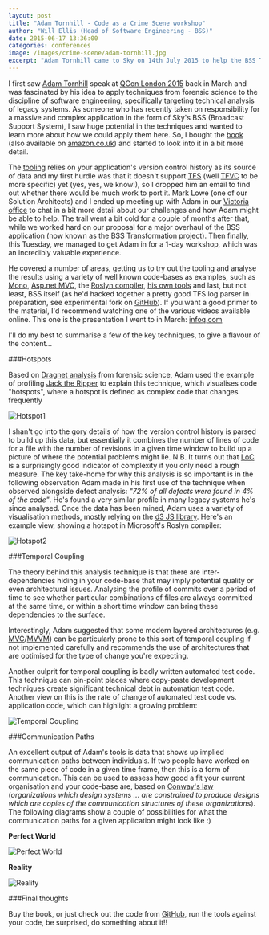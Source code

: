 ```yaml
---
layout: post
title: "Adam Tornhill - Code as a Crime Scene workshop"
author: "Will Ellis (Head of Software Engineering - BSS)"
date: 2015-06-17 13:36:00
categories: conferences
image: /images/crime-scene/adam-tornhill.jpg
excerpt: "Adam Tornhill came to Sky on 14th July 2015 to help the BSS Transformation team understand how they could apply his techniques from forensic science to analysing the BSS code-base"
---
```


I first saw [Adam Tornhill](http://adamtornhill.com/) speak at [QCon London 2015](http://www.infoq.com/conferences/qconlondon2015) back in March and was fascinated by his idea to apply techniques from forensic science to the discipline of software engineering, specifically targeting technical analysis of legacy systems. As someone who has recently taken on responsibility for a massive and complex application in the form of Sky's BSS (Broadcast Support System), I saw huge potential in the techniques and wanted to learn more about how we could apply them here. So, I bought the [book](https://pragprog.com/book/atcrime/your-code-as-a-crime-scene) (also available on [amazon.co.uk](http://www.amazon.co.uk/dp/1680500384)) and started to look into it in a bit more detail.

The [tooling](https://github.com/adamtornhill/code-maat) relies on your application's version control history as its source of data and my first hurdle was that it doesn't support [TFS](https://en.wikipedia.org/wiki/Team_Foundation_Server) (well [TFVC](https://msdn.microsoft.com/en-us/library/ms181237.aspx) to be more specific) yet (yes, yes, we know!), so I dropped him an email to find out whether there would be much work to port it. Mark Lowe (one of our Solution Architects) and I ended up meeting up with Adam in our [Victoria office](http://www.workforsky.com/victoria) to chat in a bit more detail about our challenges and how Adam might be able to help. The trail went a bit cold for a couple of months after that, while we worked hard on our proposal for a major overhaul of the BSS application (now known as the BSS Transformation project). Then finally, this Tuesday, we managed to get Adam in for a 1-day workshop, which was an incredibly valuable experience.

He covered a number of areas, getting us to try out the tooling and analyse the results using a variety of well known code-bases as examples, such as [Mono](https://github.com/mono), [Asp.net MVC](https://github.com/aspnet/Mvc), the [Roslyn compiler](https://github.com/dotnet/roslyn), [his own tools](https://github.com/adamtornhill/code-maat) and last, but not least, BSS itself (as he'd hacked together a pretty good TFS log parser in preparation, see experimental fork on [GitHub](https://github.com/Raystlin99/code-maat)). If you want a good primer to the material, I'd recommend watching one of the various videos available online. This one is the presentation I went to in March: [infoq.com](http://www.infoq.com/presentations/code-bugs-legacy-pitfalls)

I'll do my best to summarise a few of the key techniques, to give a flavour of the content...

###Hotspots

Based on [Dragnet analysis](http://www.ia-ip.org/library/software/dragnet.html) from forensic science, Adam used the example of profiling [Jack the Ripper](https://en.wikipedia.org/wiki/Jack_the_Ripper) to explain this technique, which visualises code "hotspots", where a hotspot is defined as complex code that changes frequently

![Hotspot1](/images/crime-scene/hotspot1.png)

I shan't go into the gory details of how the version control history is parsed to build up this data, but essentially it combines the number of lines of code for a file with the number of revisions in a given time window to build up a picture of where the potential problems might lie. N.B. It turns out that [LoC](https://en.wikipedia.org/wiki/Source_lines_of_code) is a surprisingly good indicator of complexity if you only need a rough measure.
The key take-home for why this analysis is so important is in the following observation Adam made in his first use of the technique when observed alongside defect analysis: _"72% of all defects were found in 4% of the code"_. He's found a very similar profile in many legacy systems he's since analysed.
Once the data has been mined, Adam uses a variety of visualisation methods, mostly relying on the [d3 JS library](http://d3js.org/). Here's an example view, showing a hotspot in Microsoft's Roslyn compiler:

![Hotspot2](/images/crime-scene/hotspot2.png)

###Temporal Coupling

The theory behind this analysis technique is that there are inter-dependencies hiding in your code-base that may imply potential quality or even architectural issues. Analysing the profile of commits over a period of time to see whether particular combinations of files are always committed at the same time, or within a short time window can bring these dependencies to the surface.

Interestingly, Adam suggested that some modern layered architectures (e.g. [MVC](https://en.wikipedia.org/wiki/Model%E2%80%93view%E2%80%93controller)/[MVVM](https://en.wikipedia.org/wiki/Model_View_ViewModel)) can be particularly prone to this sort of temporal coupling if not implemented carefully and recommends the use of architectures that are optimised for the type of change you're expecting.

Another culprit for temporal coupling is badly written automated test code. This technique can pin-point places where copy-paste development techniques create significant technical debt in automation test code. Another view on this is the rate of change of automated test code vs. application code, which can highlight a growing problem:

![Temporal Coupling](/images/crime-scene/temporal-coupling.png)

###Communication Paths

An excellent output of Adam's tools is data that shows up implied communication paths between individuals. If two people have worked on the same piece of code in a given time frame, then this is a form of communication. This can be used to assess how good a fit your current organisation and your code-base are, based on [Conway's law](https://en.wikipedia.org/wiki/Conway%27s_law) (_organizations which design systems ... are constrained to produce designs which are copies of the communication structures of these organizations_). The following diagrams show a couple of possibilities for what the communication paths for a given application might look like :)

**Perfect World**

![Perfect World](/images/crime-scene/perfectworld.png)

**Reality**

![Reality](/images/crime-scene/reality.png)

###Final thoughts

Buy the book, or just check out the code from [GitHub](https://github.com/adamtornhill/code-maat), run the tools against your code, be surprised, do something about it!!